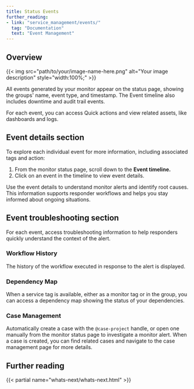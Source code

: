 ```yaml
---
title: Status Events
further_reading:
- link: "service_management/events/"
  tag: "Documentation"
  text: "Event Management"
---
```


## Overview

{{< img src="path/to/your/image-name-here.png" alt="Your image description" style="width:100%;" >}}

All events generated by your monitor appear on the status page, showing the groups' name, event type, and timestamp. The Event timeline also includes downtime and audit trail events.

For each event, you can access Quick actions and view related assets, like dashboards and logs.

## Event details section

To explore each individual event for more information, including associated tags and action:

1. From the monitor status page, scroll down to the **Event timeline.**   
2. Click on an event in the timeline to view event details.  
   
Use the event details to understand monitor alerts and identify root causes. This information supports responder workflows and helps you stay informed about ongoing situations. 

## Event troubleshooting section

For each event, access troubleshooting information to help responders quickly understand the context of the alert.

### Workflow History

The history of the workflow executed in response to the alert is displayed.

### Dependency Map

When a service tag is available, either as a monitor tag or in the group, you can access a dependency map showing the status of your dependencies.

### Case Management

Automatically create a case with the `@case-project` handle, or open one manually from the monitor status page to investigate a monitor alert. When a case is created, you can find related cases and navigate to the case management page for more details.

## Further reading

{{< partial name="whats-next/whats-next.html" >}}